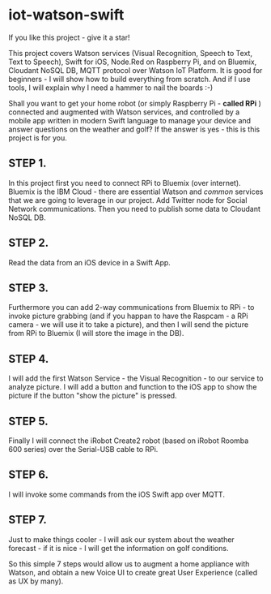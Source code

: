 # iot-watson-swift
If you like this project - give it a star!

This project covers Watson services (Visual Recognition, Speech to Text, Text to Speech),  Swift for iOS, Node.Red on Raspberry Pi, and on Bluemix, Cloudant NoSQL DB, MQTT protocol over Watson IoT Platform. It is good for beginners - I will show how to build everything from scratch. And if I use tools, I will explain why I need a hammer to nail the boards :-)

Shall you want to get your home robot (or simply Raspberry Pi - **called RPi** ) connected and augmented with Watson services, and controlled by a mobile app written in modern Swift language to manage your device and answer questions on the weather and golf? If the answer is yes - this is this project is for you.

## STEP 1. 
In this project first you need to connect RPi to Bluemix (over internet). Bluemix is the IBM Cloud - there are essential Watson and *common* services that we are going to leverage in our project. Add Twitter node for Social Network communications. Then you need to publish some data to Cloudant NoSQL DB.

## STEP 2. 
Read the data from an iOS device in a Swift App.

## STEP 3.
Furthermore you can add 2-way communications from Bluemix to RPi - to invoke picture grabbing (and if you happan to have the Raspcam - a RPi camera - we will use it to take a picture), and then I will send the picture from RPi to Bluemix (I will store the image in the DB).

## STEP 4.
I will add the first Watson Service - the Visual Recognition - to our service to analyze picture. I will add a button and function to the iOS app to show the picture if the button "show the picture" is pressed.

## STEP 5.
Finally I will connect the iRobot Create2 robot (based on iRobot Roomba 600 series) over the Serial-USB cable to RPi.

## STEP 6.
I will invoke some commands from the iOS Swift app over MQTT.

## STEP 7.
Just to make things cooler - I will ask our system about the weather forecast - if it is nice - I will get the information on golf conditions.

So this simple 7 steps would allow us to augment a home appliance with Watson, and obtain a new Voice UI to create great User Experience (called as UX by many).
